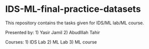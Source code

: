 # IDS-ML-final-practice-datasets
This repository contains the tasks given for IDS/ML lab/ML course. 

Presented by: 
            1) Yasir Jamil
            2) Abudlllah Tahir

Courses: 
          1) IDS Lab
          2) ML Lab
          3) ML course
